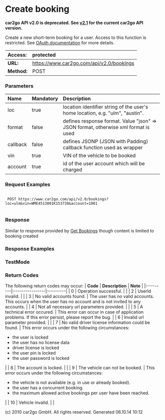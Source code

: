 # Create booking #
<b>car2go API v2.0 is deprecated. See <a href='index_v2_1.md'>v2.1</a> for the current car2go API version.</b>

Create a new short-term booking for a user. Access to this function is restricted. See <a href='../oauth.html'>OAuth documentation</a> for more details.

| **Access:** |protected |
|:------------|:---------|
| **URL:**    |https://www.car2go.com/api/v2.0/bookings |
| **Method:** |POST      |



### Parameters ###
| **Name** | **Mandatory** | **Description** |
|:---------|:--------------|:----------------|
| loc      | true          | location identifier string of the user's home location, e.g. "ulm", "austin". |
| format   | false         | defines response format. Value "json" => JSON format, otherwise xml format is used |
| callback | false         | defines JSONP (JSON with Padding) callback function used as wrapper |
| vin      | true          | VIN of the vehicle to be booked |
| account  | true          | id of the user account which will be charged |




### Request Examples ###
```

 POST https://www.car2go.com/api/v2.0/bookings?loc=ulm&vin=WME4513001K153738&account=1001
 
```





### Response ###
Similar to response provided by <a href='getbookings.html'>Get Bookings</a> though content is limited to booking created



### Response Examples ###




### TestMode ###




### Return Codes ###
The following return codes may occur:
| **Code** | **Description** | **Note** |
|:---------|:----------------|:---------|
| 0        | Operation successful. |          |
| 2        | UserId invalid. |          |
| 3        | No valid accounts found. |  The user has no valid accounts. This occurs when the user has no account and is not invited to any accounts. |
| 4        | Not all necessary url parameters provided. |          |
| 5        | A technical error occured. |  This error can occur in case of application problems. If this error persist, please report the bug. |
| 6        | Invalid url parameter provided. |          |
| 7        | No valid driver license information could be found. |  This error occurs under the following circumstances: <ul> <li>the user is locked</li> <li>the user has no license data</li> <li>driver license is locked</li> <li>the user pin is locked</li> <li>the user password is locked</li> </ul> |
| 8        | The account is locked. |          |
| 9        | The vehicle can not be booked. |  This error occurs under the following circumstances: <ul> <li>the vehicle is not available (e.g. in use or already booked).</li> <li>the user has a concurrent booking.</li> <li>the maximum allowed active bookings per user have been reached.</li> </ul> |
| 10       | Vehicle invalid. |          |






(c) 2010 car2go GmbH. All rights reserved. Generated 06.10.14 10:12